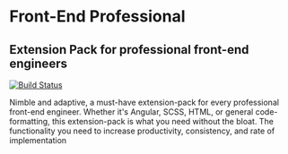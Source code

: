 # Front-End Professional

## Extension Pack for professional front-end engineers

[![Build Status](https://travis-ci.org/Mervsy/VSCode-Front-End-Extension-Pack.svg?branch=master)](https://travis-ci.org/Mervsy/VSCode-Front-End-Extension-Pack)

Nimble and adaptive, a must-have extension-pack for every professional front-end engineer. Whether it's Angular, SCSS, HTML, or general code-formatting, this extension-pack is what you need without the bloat. The functionality you need to increase productivity, consistency, and rate of implementation
